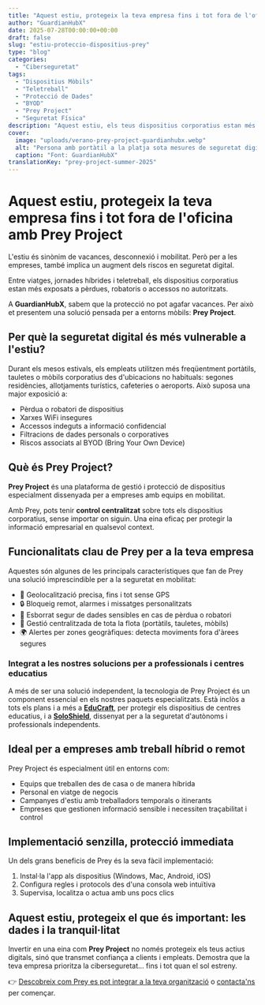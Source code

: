```yaml
---
title: "Aquest estiu, protegeix la teva empresa fins i tot fora de l'oficina amb Prey Project"
author: "GuardianHubX"
date: 2025-07-28T00:00:00+00:00
draft: false
slug: "estiu-proteccio-dispositius-prey"
type: "blog"
categories:
  - "Ciberseguretat"
tags:
  - "Dispositius Mòbils"
  - "Teletreball"
  - "Protecció de Dades"
  - "BYOD"
  - "Prey Project"
  - "Seguretat Física"
description: "Aquest estiu, els teus dispositius corporatius estan més exposats que mai. Descobreix com protegir la teva empresa davant de pèrdues, robatoris i accessos indeguts amb Prey Project, la solució ideal per a equips mòbils."
cover:
  image: "uploads/verano-prey-project-guardianhubx.webp"
  alt: "Persona amb portàtil a la platja sota mesures de seguretat digital"
  caption: "Font: GuardianHubX"
translationKey: "prey-project-summer-2025"
---
```


# Aquest estiu, protegeix la teva empresa fins i tot fora de l'oficina amb Prey Project

L'estiu és sinònim de vacances, desconnexió i mobilitat. Però per a les empreses, també implica un augment dels riscos en seguretat digital.

Entre viatges, jornades híbrides i teletreball, els dispositius corporatius estan més exposats a pèrdues, robatoris o accessos no autoritzats.

A **GuardianHubX**, sabem que la protecció no pot agafar vacances. Per això et presentem una solució pensada per a entorns mòbils: **Prey Project**.

## Per què la seguretat digital és més vulnerable a l'estiu?

Durant els mesos estivals, els empleats utilitzen més freqüentment portàtils, tauletes o mòbils corporatius des d'ubicacions no habituals: segones residències, allotjaments turístics, cafeteries o aeroports. Això suposa una major exposició a:

- Pèrdua o robatori de dispositius
- Xarxes WiFi insegures
- Accessos indeguts a informació confidencial
- Filtracions de dades personals o corporatives
- Riscos associats al BYOD (Bring Your Own Device)

## Què és Prey Project?

**Prey Project** és una plataforma de gestió i protecció de dispositius especialment dissenyada per a empreses amb equips en mobilitat.

Amb Prey, pots tenir **control centralitzat** sobre tots els dispositius corporatius, sense importar on siguin. Una eina eficaç per protegir la informació empresarial en qualsevol context.

## Funcionalitats clau de Prey per a la teva empresa

Aquestes són algunes de les principals característiques que fan de Prey una solució imprescindible per a la seguretat en mobilitat:

- 📍 Geolocalització precisa, fins i tot sense GPS
- 🔒 Bloqueig remot, alarmes i missatges personalitzats
- 🧹 Esborrat segur de dades sensibles en cas de pèrdua o robatori
- 📱 Gestió centralitzada de tota la flota (portàtils, tauletes, mòbils)
- 🌍 Alertes per zones geogràfiques: detecta moviments fora d'àrees segures

### Integrat a les nostres solucions per a professionals i centres educatius

A més de ser una solució independent, la tecnologia de Prey Project és un component essencial en els nostres paquets especialitzats. Està inclòs a tots els plans i a més a **[EduCraft](https://guardianhubx.com/ca/educraft/)**, per protegir els dispositius de centres educatius, i a **[SoloShield](https://guardianhubx.com/ca/soloshield/)**, dissenyat per a la seguretat d'autònoms i professionals independents.

## Ideal per a empreses amb treball híbrid o remot

Prey Project és especialment útil en entorns com:

- Equips que treballen des de casa o de manera híbrida
- Personal en viatge de negocis
- Campanyes d'estiu amb treballadors temporals o itinerants
- Empreses que gestionen informació sensible i necessiten traçabilitat i control

## Implementació senzilla, protecció immediata

Un dels grans beneficis de Prey és la seva fàcil implementació:

1.  Instal·la l'app als dispositius (Windows, Mac, Android, iOS)
2.  Configura regles i protocols des d'una consola web intuïtiva
3.  Supervisa, localitza o actua amb uns pocs clics

## Aquest estiu, protegeix el que és important: les dades i la tranquil·litat

Invertir en una eina com **Prey Project** no només protegeix els teus actius digitals, sinó que transmet confiança a clients i empleats. Demostra que la teva empresa prioritza la ciberseguretat... fins i tot quan el sol estreny.

👉 [Descobreix com Prey es pot integrar a la teva organització](https://guardianhubx.com/ca/preyproject/) o [contacta'ns](https://guardianhubx.com/ca/#contact) per començar.